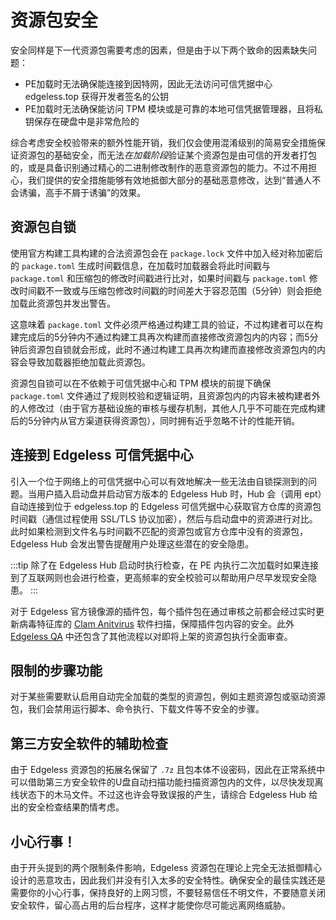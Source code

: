 # 资源包安全

安全同样是下一代资源包需要考虑的因素，但是由于以下两个致命的因素缺失问题：

- PE加载时无法确保能连接到因特网，因此无法访问可信凭据中心 edgeless.top 获得开发者签名的公钥
- PE加载时无法确保能访问 TPM 模块或是可靠的本地可信凭据管理器，且将私钥保存在硬盘中是非常危险的

综合考虑安全校验带来的额外性能开销，我们仅会使用混淆级别的简易安全措施保证资源包的基础安全，而无法*在加载阶段*验证某个资源包是由可信的开发者打包的，或是具备识别通过精心的二进制修改制作的恶意资源包的能力。不过不用担心，我们提供的安全措施能够有效地抵御大部分的基础恶意修改，达到“普通人不会诱骗，高手不屑于诱骗”的效果。

## 资源包自锁
使用官方构建工具构建的合法资源包会在 `package.lock` 文件中加入经对称加密后的 `package.toml` 生成时间戳信息，在加载时加载器会将此时间戳与 `package.toml` 和压缩包的修改时间戳进行比对，如果时间戳与 `package.toml` 修改时间戳不一致或与压缩包修改时间戳的时间差大于容忍范围（5分钟）则会拒绝加载此资源包并发出警告。

这意味着 `package.toml` 文件必须严格通过构建工具的验证，不过构建者可以在构建完成后的5分钟内不通过构建工具再次构建而直接修改资源包内的内容；而5分钟后资源包自锁就会形成，此时不通过构建工具再次构建而直接修改资源包内的内容会导致加载器拒绝加载此资源包。

资源包自锁可以在不依赖于可信凭据中心和 TPM 模块的前提下确保 `package.toml` 文件通过了规则校验和逻辑证明，且资源包内的内容未被构建者外的人修改过（由于官方基础设施的审核与缓存机制，其他人几乎不可能在完成构建后的5分钟内从官方渠道获得资源包），同时拥有近乎忽略不计的性能开销。

## 连接到 Edgeless 可信凭据中心
引入一个位于网络上的可信凭据中心可以有效地解决一些无法由自锁探测到的问题。当用户插入启动盘并启动官方版本的 Edgeless Hub 时，Hub 会（调用 ept）自动连接到位于 edgeless.top 的 Edgeless 可信凭据中心获取官方仓库的资源包时间戳（通信过程使用 SSL/TLS 协议加密），然后与启动盘中的资源进行对比。此时如果检测到文件名与时间戳不匹配的资源包或官方仓库中没有的资源包，Edgeless Hub 会发出警告提醒用户处理这些潜在的安全隐患。

:::tip
除了在 Edgeless Hub 启动时执行检查，在 PE 内执行二次加载时如果连接到了互联网则也会进行检查，更高频率的安全校验可以帮助用户尽早发现安全隐患。
:::

对于 Edgeless 官方镜像源的插件包，每个插件包在通过审核之前都会经过实时更新病毒特征库的 [Clam Anitvirus](https://www.clamav.net/) 软件扫描，保障插件包内容的安全。此外 [Edgeless QA](qa-system.md) 中还包含了其他流程以对即将上架的资源包执行全面审查。

## 限制的步骤功能
对于某些需要默认启用自动完全加载的类型的资源包，例如主题资源包或驱动资源包，我们会禁用运行脚本、命令执行、下载文件等不安全的步骤。

## 第三方安全软件的辅助检查
由于 Edgeless 资源包的拓展名保留了 `.7z` 且包本体不设密码，因此在正常系统中可以借助第三方安全软件的U盘自动扫描功能扫描资源包内的文件，以尽快发现离线状态下的木马文件。不过这也许会导致误报的产生，请综合 Edgeless Hub 给出的安全检查结果酌情考虑。

## 小心行事！
由于开头提到的两个限制条件影响，Edgeless 资源包在理论上完全无法抵御精心设计的恶意攻击，因此我们并没有引入太多的安全特性。确保安全的最佳实践还是需要你的小心行事，保持良好的上网习惯，不要轻易信任不明文件，不要随意关闭安全软件，留心高占用的后台程序，这样才能使你尽可能远离网络威胁。